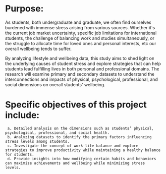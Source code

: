 # Purpose:

As students, both undergraduate and graduate, we often find ourselves burdened with immense stress arising from various sources. Whether it's the current job market uncertainty, specific job limitations for international students, the challenge of balancing work and studies simultaneously, or the struggle to allocate time for loved ones and personal interests, etc our overall wellbeing tends to suffer. 

By analyzing lifestyle and wellbeing data, this study aims to shed light on the underlying causes of student stress and explore strategies that can help students lead fulfilling lives in both personal and professional domains. The research will examine primary and secondary datasets to understand the interconnections and impacts of physical, psychological, professional, and social dimensions on overall students' wellbeing.

# Specific objectives of this project include:

     a. Detailed analysis on the dimensions such as students’ physical, psychological, professional, and social health.
     b. Analyzing datasets to identify the primary factors influencing stress levels among students.
     c. Investigate the concept of work-life balance and explore strategies to improve productivity while maintaining a healthy balance for students.
     d. Provide insights into how modifying certain habits and behaviors can maximize achievements and wellbeing while minimizing stress levels.

